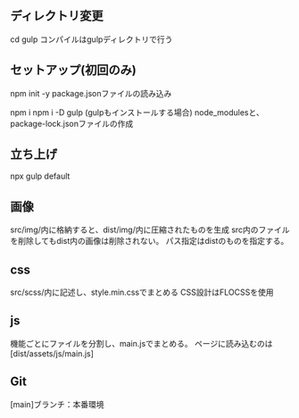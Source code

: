 ## ディレクトリ変更
cd gulp
コンパイルはgulpディレクトリで行う

## セットアップ(初回のみ)
npm init -y
package.jsonファイルの読み込み

npm i
npm i -D gulp (gulpもインストールする場合)
node_modulesと、package-lock.jsonファイルの作成

## 立ち上げ
npx gulp default

## 画像
src/img/内に格納すると、dist/img/内に圧縮されたものを生成
src内のファイルを削除してもdist内の画像は削除されない。
パス指定はdistのものを指定する。

## css
src/scss/内に記述し、style.min.cssでまとめる
CSS設計はFLOCSSを使用

## js
機能ごとにファイルを分割し、main.jsでまとめる。
ページに読み込むのは[dist/assets/js/main.js]

## Git
[main]ブランチ：本番環境